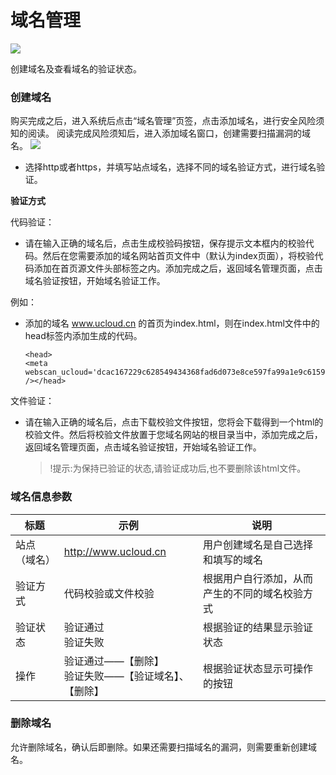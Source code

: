 

# 域名管理
![](/images/15965405550607.jpg)

创建域名及查看域名的验证状态。

### 创建域名

购买完成之后，进入系统后点击“域名管理”页签，点击添加域名，进行安全风险须知的阅读。
阅读完成风险须知后，进入添加域名窗口，创建需要扫描漏洞的域名。
![](/images/15965357623722.jpg)

* 选择http或者https，并填写站点域名，选择不同的域名验证方式，进行域名验证。

**验证方式**

代码验证：
* 请在输入正确的域名后，点击生成校验码按钮，保存提示文本框内的校验代码。然后在您需要添加的域名网站首页文件中（默认为index页面），将校验代码添加在首页源文件头部<head>标签之内。添加完成之后，返回域名管理页面，点击域名验证按钮，开始域名验证工作。

例如：
* 添加的域名 www.ucloud.cn 的首页为index.html，则在index.html文件中的head标签内添加生成的代码。

    ```
    <head>
    <meta webscan_ucloud='dcac167229c628549434368fad6d073e8ce597fa99a1e9c6159123c3a41d329b' /></head>
    ```

文件验证：
* 请在输入正确的域名后，点击下载校验文件按钮，您将会下载得到一个html的校验文件。然后将校验文件放置于您域名网站的根目录当中，添加完成之后，返回域名管理页面，点击域名验证按钮，开始域名验证工作。

    >!提示:为保持已验证的状态,请验证成功后,也不要删除该html文件。



### 域名信息参数


|  标题 | 示例 | 说明 |
|--- |---|---|
| 站点（域名）| http://www.ucloud.cn | 用户创建域名是自己选择和填写的域名 |
|  验证方式 | 代码校验或文件校验 | 根据用户自行添加，从而产生的不同的域名校验方式 |
|  验证状态 | 验证通过 <br>验证失败 | 根据验证的结果显示验证状态 |
| 操作 | 验证通过——【删除】<br> 验证失败——【验证域名】、【删除】 | 根据验证状态显示可操作的按钮 |


### 删除域名

允许删除域名，确认后即删除。如果还需要扫描域名的漏洞，则需要重新创建域名。



